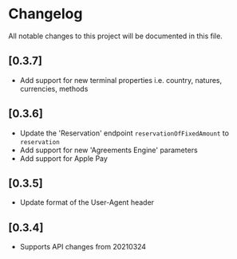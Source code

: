 # Changelog
All notable changes to this project will be documented in this file.

## [0.3.7]

- Add support for new terminal properties i.e. country, natures, currencies, methods

## [0.3.6]

- Update the 'Reservation' endpoint `reservationOfFixedAmount` to `reservation`
- Add support for new 'Agreements Engine' parameters
- Add support for Apple Pay

## [0.3.5]

- Update format of the User-Agent header

## [0.3.4]

- Supports API changes from 20210324

